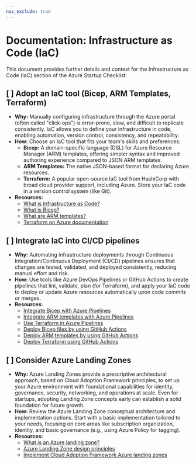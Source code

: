 ```yaml
---
nav_exclude: true
---
```


# Documentation: Infrastructure as Code (IaC)

This document provides further details and context for the Infrastructure as Code (IaC) section of the Azure Startup Checklist.

## [ ] Adopt an IaC tool (Bicep, ARM Templates, Terraform)

*   **Why:** Manually configuring infrastructure through the Azure portal (often called "click-ops") is error-prone, slow, and difficult to replicate consistently. IaC allows you to define your infrastructure in code, enabling automation, version control, consistency, and repeatability.
*   **How:** Choose an IaC tool that fits your team's skills and preferences:
    *   **Bicep:** A domain-specific language (DSL) for Azure Resource Manager (ARM) templates, offering simpler syntax and improved authoring experience compared to JSON ARM templates.
    *   **ARM Templates:** The native JSON-based format for declaring Azure resources.
    *   **Terraform:** A popular open-source IaC tool from HashiCorp with broad cloud provider support, including Azure.
    Store your IaC code in a version control system (like Git).
*   **Resources:**
    *   [What is Infrastructure as Code?](https://learn.microsoft.com/en-us/devops/deliver/what-is-infrastructure-as-code)
    *   [What is Bicep?](https://learn.microsoft.com/en-us/azure/azure-resource-manager/bicep/overview)
    *   [What are ARM templates?](https://learn.microsoft.com/en-us/azure/azure-resource-manager/templates/overview)
    *   [Terraform on Azure documentation](https://learn.microsoft.com/en-us/azure/developer/terraform/)

## [ ] Integrate IaC into CI/CD pipelines

*   **Why:** Automating infrastructure deployments through Continuous Integration/Continuous Deployment (CI/CD) pipelines ensures that changes are tested, validated, and deployed consistently, reducing manual effort and risk.
*   **How:** Use tools like Azure DevOps Pipelines or GitHub Actions to create pipelines that lint, validate, plan (for Terraform), and apply your IaC code to deploy or update Azure resources automatically upon code commits or merges.
*   **Resources:**
    *   [Integrate Bicep with Azure Pipelines](https://learn.microsoft.com/en-us/azure/azure-resource-manager/bicep/add-template-to-azure-pipelines)
    *   [Integrate ARM templates with Azure Pipelines](https://learn.microsoft.com/en-us/azure/azure-resource-manager/templates/add-template-to-azure-pipelines)
    *   [Use Terraform in Azure Pipelines](https://learn.microsoft.com/en-us/azure/developer/terraform/terraform-deploy-azure-pipelines)
    *   [Deploy Bicep files by using GitHub Actions](https://learn.microsoft.com/en-us/azure/azure-resource-manager/bicep/deploy-github-actions)
    *   [Deploy ARM templates by using GitHub Actions](https://learn.microsoft.com/en-us/azure/azure-resource-manager/templates/deploy-github-actions)
    *   [Deploy Terraform using GitHub Actions](https://learn.microsoft.com/en-us/azure/developer/terraform/deploy-terraform-github-actions)

## [ ] Consider Azure Landing Zones

*   **Why:** Azure Landing Zones provide a prescriptive architectural approach, based on Cloud Adoption Framework principles, to set up your Azure environment with foundational capabilities for identity, governance, security, networking, and operations at scale. Even for startups, adopting Landing Zone concepts early can establish a solid foundation for future growth.
*   **How:** Review the Azure Landing Zone conceptual architecture and implementation options. Start with a basic implementation tailored to your needs, focusing on core areas like subscription organization, identity, and basic governance (e.g., using Azure Policy for tagging).
*   **Resources:**
    *   [What is an Azure landing zone?](https://learn.microsoft.com/en-us/azure/cloud-adoption-framework/ready/landing-zone/)
    *   [Azure Landing Zone design principles](https://learn.microsoft.com/en-us/azure/cloud-adoption-framework/ready/landing-zone/design-principles)
    *   [Implement Cloud Adoption Framework Azure landing zones](https://learn.microsoft.com/en-us/azure/cloud-adoption-framework/ready/landing-zone/implementation-options)

